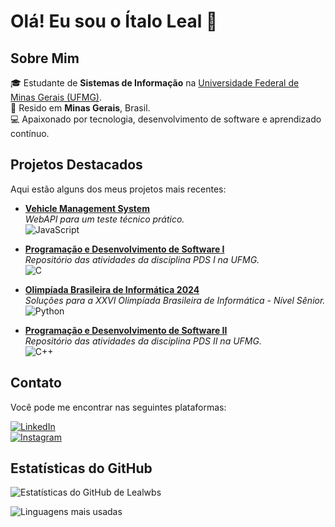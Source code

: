 # Olá! Eu sou o Ítalo Leal 👋

## Sobre Mim

🎓 Estudante de **Sistemas de Informação** na [Universidade Federal de Minas Gerais (UFMG)](https://www.ufmg.br/).  
📍 Resido em **Minas Gerais**, Brasil.  
💻 Apaixonado por tecnologia, desenvolvimento de software e aprendizado contínuo.

## Projetos Destacados

Aqui estão alguns dos meus projetos mais recentes:

- **[Vehicle Management System](https://github.com/Lealwbs/vehicle-management-system)**  
  *WebAPI para um teste técnico prático.*  
  ![JavaScript](https://img.shields.io/badge/JavaScript-%23F7DF1E.svg?style=flat&logo=javascript&logoColor=black)

- **[Programação e Desenvolvimento de Software I](https://github.com/Lealwbs/pds1)**  
  *Repositório das atividades da disciplina PDS I na UFMG.*  
  ![C](https://img.shields.io/badge/C-%2300599C.svg?style=flat&logo=c&logoColor=white)

- **[Olimpíada Brasileira de Informática 2024](https://github.com/Lealwbs/obi-2024)**  
  *Soluções para a XXVI Olimpíada Brasileira de Informática - Nível Sênior.*  
  ![Python](https://img.shields.io/badge/Python-%233776AB.svg?style=flat&logo=python&logoColor=white)

- **[Programação e Desenvolvimento de Software II](https://github.com/Lealwbs/pds2)**  
  *Repositório das atividades da disciplina PDS II na UFMG.*  
  ![C++](https://img.shields.io/badge/C++-%2300599C.svg?style=flat&logo=c%2B%2B&logoColor=white)

## Contato

Você pode me encontrar nas seguintes plataformas:

[![LinkedIn](https://img.shields.io/badge/LinkedIn-%230077B5.svg?style=for-the-badge&logo=linkedin&logoColor=white)](https://www.linkedin.com/in/lealwbs)  
[![Instagram](https://img.shields.io/badge/Instagram-%23E4405F.svg?style=for-the-badge&logo=instagram&logoColor=white)](https://www.instagram.com/Lealwbs)

## Estatísticas do GitHub

![Estatísticas do GitHub de Lealwbs](https://github-readme-stats.vercel.app/api?username=Lealwbs&show_icons=true&theme=radical)

![Linguagens mais usadas](https://github-readme-stats.vercel.app/api/top-langs/?username=Lealwbs&layout=compact&theme=radical)
